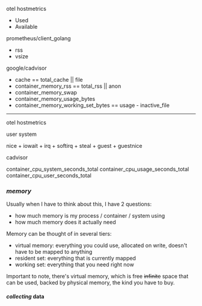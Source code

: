 otel hostmetrics

- Used
- Available

prometheus/client_golang

- rss
- vsize

google/cadvisor

- cache == total_cache || file
- container_memory_rss == total_rss || anon
- container_memory_swap
- container_memory_usage_bytes
- container_memory_working_set_bytes == usage - inactive_file

---

otel hostmetrics

user
system

nice + iowait + irq + softirq + steal + guest + guestnice

cadvisor

container_cpu_system_seconds_total
container_cpu_usage_seconds_total
container_cpu_user_seconds_total

### _memory_

Usually when I have to think about this, I have 2 questions:

- how much memory is my process / container / system using
- how much memory does it actually need

Memory can be thought of in several tiers:

- virtual memory: everything you could use, allocated on write, doesn't have to be mapped to anything
- resident set: everything that is currently mapped
- working set: everything that you need right now

Important to note,
there's virtual memory, which is free ~~infinite~~ space that can be used,
backed by physical memory, the kind you have to buy.

#### _collecting_ data
